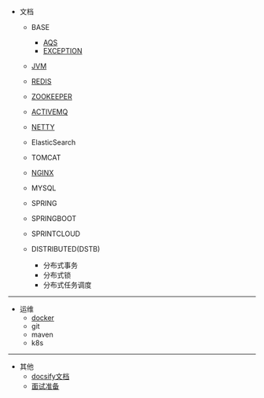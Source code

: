 * 文档

  - BASE
  	+ [AQS](base/AQS.md)
	+ [EXCEPTION](base/exception.md)

  - [JVM](JVM/jvm.md)
  - [REDIS](redis/redis.md)
  - [ZOOKEEPER](zookeeper/zk.md)
  - [ACTIVEMQ](activemq/acmq.md)
  - [NETTY](netty/netty.md)
  - ElasticSearch
  - TOMCAT
  - [NGINX](nginx/nginx.md)
  - MYSQL
  - SPRING
  - SPRINGBOOT
  - SPRINTCLOUD
  - DISTRIBUTED(DSTB)
  	+ 分布式事务
	+ 分布式锁
	+ 分布式任务调度

---
* 运维
  - [docker](docker/docker.md)
  - git
  - maven
  - k8s

---

* 其他
	- [docsify文档](https://docsify.js.org/#/zh-cn/)
	- [面试准备](JVM/review-preparement.md)

